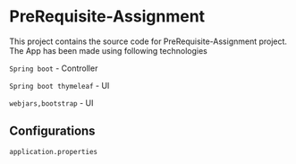 # PreRequisite-Assignment
This project contains the source code for PreRequisite-Assignment project. The App has been made using following technologies

`Spring boot` -  Controller

`Spring boot thymeleaf` -  UI

`webjars,bootstrap` - UI


## Configurations

 ``` application.properties ```
